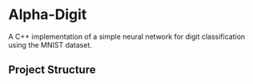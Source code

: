 # Alpha-Digit

A C++ implementation of a simple neural network for digit classification using the MNIST dataset.

## Project Structure

